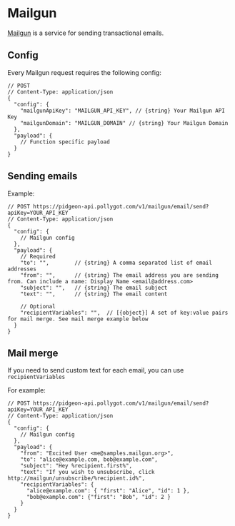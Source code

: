 # Mailgun

[Mailgun](mailgun.com) is a service for sending transactional emails.

## Config

Every Mailgun request requires the following config:

```json5
// POST 
// Content-Type: application/json
{
  "config": { 
    "mailgunApiKey": "MAILGUN_API_KEY", // {string} Your Mailgun API Key
    "mailgunDomain": "MAILGUN_DOMAIN" // {string} Your Mailgun Domain
  },
  "payload": { 
    // Function specific payload
  }
}
```

## Sending emails

Example:

```json5
// POST https://pidgeon-api.pollygot.com/v1/mailgun/email/send?apiKey=YOUR_API_KEY
// Content-Type: application/json
{
  "config": { 
    // Mailgun config
  },
  "payload": {
    // Required
    "to": "",        // {string} A comma separated list of email addresses
    "from": "",      // {string} The email address you are sending from. Can include a name: Display Name <email@address.com>
    "subject": "",   // {string} The email subject
    "text": "",      // {string} The email content

    // Optional
    "recipientVariables": "",  // [{object}] A set of key:value pairs for mail merge. See mail merge example below
  }
}
```

## Mail merge 

If you need to send custom text for each email, you can use `recipientVariables` 

For example:

```json5
// POST https://pidgeon-api.pollygot.com/v1/mailgun/email/send?apiKey=YOUR_API_KEY
// Content-Type: application/json
{
  "config": { 
    // Mailgun config
  },
  "payload": {
    "from": "Excited User <me@samples.mailgun.org>",
    "to": "alice@example.com, bob@example.com",
    "subject": "Hey %recipient.first%",
    "text": "If you wish to unsubscribe, click http://mailgun/unsubscribe/%recipient.id%",
    "recipientVariables": {
      "alice@example.com": { "first": "Alice", "id": 1 }, 
      "bob@example.com": {"first": "Bob", "id": 2 }
    }
  }
}
```
